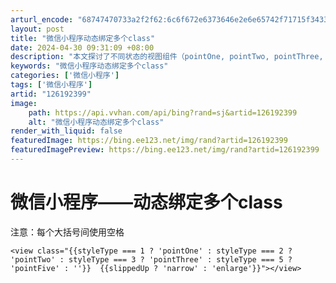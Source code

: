 ```yaml
---
arturl_encode: "68747470733a2f2f62:6c6f672e6373646e2e6e65742f71715f34333230313335302f:61727469636c652f64657461696c732f313236313932333939"
layout: post
title: "微信小程序动态绑定多个class"
date: 2024-04-30 09:31:09 +08:00
description: "本文探讨了不同状态的视图组件（pointOne, pointTwo, pointThree, poi"
keywords: "微信小程序动态绑定多个class"
categories: ['微信小程序']
tags: ['微信小程序']
artid: "126192399"
image:
    path: https://api.vvhan.com/api/bing?rand=sj&artid=126192399
    alt: "微信小程序动态绑定多个class"
render_with_liquid: false
featuredImage: https://bing.ee123.net/img/rand?artid=126192399
featuredImagePreview: https://bing.ee123.net/img/rand?artid=126192399
---
```


# 微信小程序——动态绑定多个class

注意：每个大括号间使用空格

```vue
<view class="{{styleType === 1 ? 'pointOne' : styleType === 2 ? 'pointTwo' : styleType === 3 ? 'pointThree' : styleType === 5 ? 'pointFive' : ''}}  {{slippedUp ? 'narrow' : 'enlarge'}}"></view>

```
